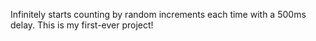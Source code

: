 Infinitely starts counting by random increments each time with a 500ms delay. This is my first-ever project!
